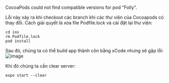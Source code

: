 CocoaPods could not find compatible versions for pod "Folly".

Lỗi này xảy ra khi checkout các branch khi các thư viện của Cocoapods có thay đổi. Cách giải quyết là xóa file Podfile.lock và cài đặt lại thư viện:


```
cd ios
rm Podfile.lock
pod install
```
Sau đó, chúng ta có thể build app thành côn bằng xCode nhưng sẽ gặp lỗi:
![image](https://user-images.githubusercontent.com/5156120/48769488-124f6500-ecbc-11e8-9cb5-a6fc9caf6659.png)

Khi đó chúng ta cần clear server:
```
expo start --clear
```
